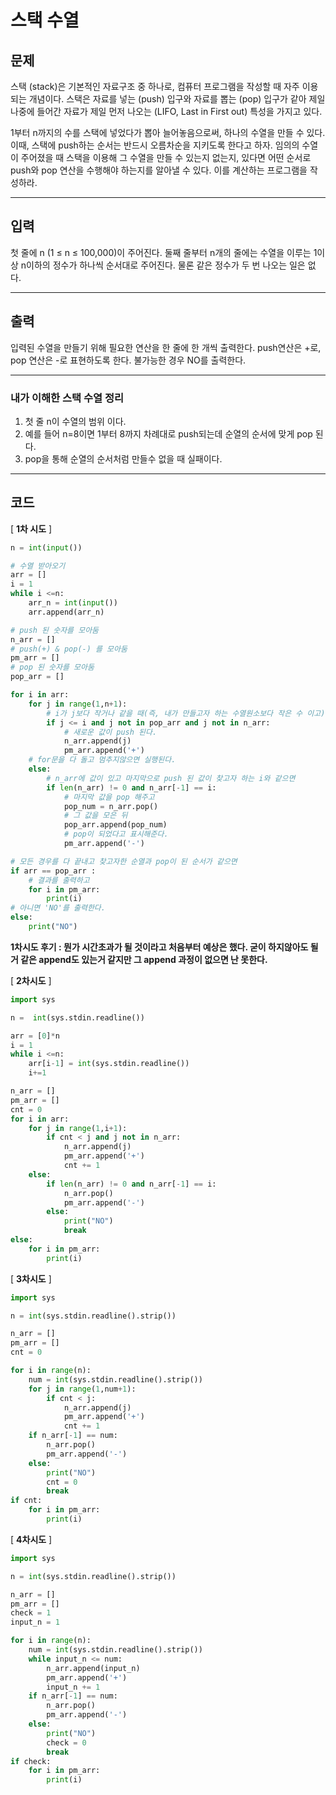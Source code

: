 # 스택 수열

## 문제

스택 (stack)은 기본적인 자료구조 중 하나로, 컴퓨터 프로그램을 작성할 때 자주 이용되는 개념이다. 스택은 자료를 넣는 (push) 입구와 자료를 뽑는 (pop) 입구가 같아 제일 나중에 들어간 자료가 제일 먼저 나오는 (LIFO, Last in First out) 특성을 가지고 있다.

1부터 n까지의 수를 스택에 넣었다가 뽑아 늘어놓음으로써, 하나의 수열을 만들 수 있다. 이때, 스택에 push하는 순서는 반드시 오름차순을 지키도록 한다고 하자. 임의의 수열이 주어졌을 때 스택을 이용해 그 수열을 만들 수 있는지 없는지, 있다면 어떤 순서로 push와 pop 연산을 수행해야 하는지를 알아낼 수 있다. 이를 계산하는 프로그램을 작성하라.

---

## 입력

첫 줄에 n (1 ≤ n ≤ 100,000)이 주어진다. 둘째 줄부터 n개의 줄에는 수열을 이루는 1이상 n이하의 정수가 하나씩 순서대로 주어진다. 물론 같은 정수가 두 번 나오는 일은 없다.

---

## 출력

입력된 수열을 만들기 위해 필요한 연산을 한 줄에 한 개씩 출력한다. push연산은 +로, pop 연산은 -로 표현하도록 한다. 불가능한 경우 NO를 출력한다.

---

### 내가 이해한 스택 수열 정리

1. 첫 줄 n이 수열의 범위 이다.
1. 예를 들어 n=8이면 1부터 8까지 차례대로 push되는데 순열의 순서에 맞게 pop 된다.
1. pop을 통해 순열의 순서처럼 만들수 없을 때 실패이다.

---

## 코드

[ **1차 시도** ]

```python
n = int(input())

# 수열 받아오기
arr = []
i = 1
while i <=n:
    arr_n = int(input())
    arr.append(arr_n)

# push 된 숫자를 모아둠
n_arr = []
# push(+) & pop(-) 를 모아둠
pm_arr = []
# pop 된 숫자를 모아둠
pop_arr = []

for i in arr:
    for j in range(1,n+1):
        # i가 j보다 작거나 같을 때(즉, 내가 만들고자 하는 수열원소보다 작은 수 이고), pop 된 숫자들 사이에도 없고 push 된 숫자 들에도 없을 경우
        if j <= i and j not in pop_arr and j not in n_arr:
            # 새로운 값이 push 된다.
            n_arr.append(j)
            pm_arr.append('+')
    # for문을 다 돌고 멈추지않으면 실행된다.
    else:
        # n_arr에 값이 있고 마지막으로 push 된 값이 찾고자 하는 i와 같으면
        if len(n_arr) != 0 and n_arr[-1] == i:
            # 마지막 값을 pop 해주고
            pop_num = n_arr.pop()
            # 그 값을 모은 뒤
            pop_arr.append(pop_num)
            # pop이 되었다고 표시해준다.
            pm_arr.append('-')

# 모든 경우를 다 끝내고 찾고자한 순열과 pop이 된 순서가 같으면
if arr == pop_arr :
    # 결과를 출력하고
    for i in pm_arr:
        print(i)
# 아니면 'NO'를 출력한다.
else:
    print("NO")
```

**1차시도 후기 : 뭔가 시간초과가 될 것이라고 처음부터 예상은 했다. 굳이 하지않아도 될거 같은 append도 있는거 같지만 그 append 과정이 없으면 난 못한다.**

[ **2차시도** ]

```python
import sys

n =  int(sys.stdin.readline())

arr = [0]*n
i = 1
while i <=n:
    arr[i-1] = int(sys.stdin.readline())
    i+=1

n_arr = []
pm_arr = []
cnt = 0
for i in arr:
    for j in range(1,i+1):
        if cnt < j and j not in n_arr:
            n_arr.append(j)
            pm_arr.append('+')
            cnt += 1
    else:
        if len(n_arr) != 0 and n_arr[-1] == i:
            n_arr.pop()
            pm_arr.append('-')
        else:
            print("NO")
            break
else:
    for i in pm_arr:
        print(i)
```

[ **3차시도** ]

```python
import sys

n = int(sys.stdin.readline().strip())

n_arr = []
pm_arr = []
cnt = 0

for i in range(n):
    num = int(sys.stdin.readline().strip())
    for j in range(1,num+1):
        if cnt < j:
            n_arr.append(j)
            pm_arr.append('+')
            cnt += 1
    if n_arr[-1] == num:
        n_arr.pop()
        pm_arr.append('-')
    else:
        print("NO")
        cnt = 0
        break
if cnt:
    for i in pm_arr:
        print(i) 
```



[ **4차시도** ]

```python
import sys

n = int(sys.stdin.readline().strip())

n_arr = []
pm_arr = []
check = 1
input_n = 1

for i in range(n):
    num = int(sys.stdin.readline().strip())
    while input_n <= num:
        n_arr.append(input_n)
        pm_arr.append('+')
        input_n += 1
    if n_arr[-1] == num:
        n_arr.pop()
        pm_arr.append('-')
    else:
        print("NO")
        check = 0
        break
if check:
    for i in pm_arr:
        print(i)
```

